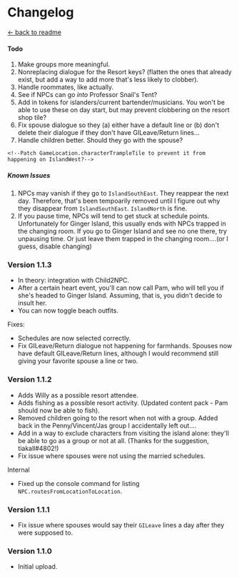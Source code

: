 ﻿Changelog
===================

[← back to readme](../../README.md)

#### Todo

1. Make groups more meaningful.
2. Nonreplacing dialogue for the Resort keys? (flatten the ones that already exist, but add a way to add more that's less likely to clobber).
3. Handle roommates, like actually.
4. See if NPCs can go *into* Professor Snail's Tent?
5. Add in tokens for islanders/current bartender/musicians. You won't be able to use these on day start, but may prevent clobbering on the resort shop tile? <!-- does this matter when 1.6 will fix the issue for good?-->
6. Fix spouse dialogue so they (a) either have a default line or (b) don't delete their dialogue if they don't have GILeave/Return lines...<!--Maybe...record whether or not the spouse was talked to on Ginger Island?-->
7. Handle children better. Should they go with the spouse?
<!-- Move this mod's scheduler earlier so I can add in CP tokens. (so OnDayStarted or before?). Sadly, this is not feasible because CustomNPCExclusions expects the island schedules to be generated *after* CP is done updating tokens, and I would need to move it *before*. Would be a compat nightmare. see: https://github.com/Esca-MMC/CustomNPCExclusions/blob/master/CustomNPCExclusions/HarmonyPatch_IslandVisit.cs -->
<!-- Finish the locations console command: https://docs.microsoft.com/en-us/windows/console/console-virtual-terminal-sequences to add bold -->
<!-- Write a function to get the villager's schedule for today, that takes into account that if a location replacement is needed, the villager's daySchedule.Value will be X_Replacement -->
<!-- More schedule debugging tools: get arbitrary schedule from X day? -->
<!-- Telephone: Lock behind a 10 heart event or something.-->
<!-- Figure out why Emily dances *in* the changing room? -->
<!-- IslandNorth and AntiSocial lines for George/Evelyn/Willy-->
<!-- Get spouses into Island Farmhouse -->
    <!--Patch GameLocation.characterTrampleTile to prevent it from happening on IslandWest?-->
<!-- Get Willy to change in his bedroom? -->
<!-- Make sure the GI schedule keys are right.... -->

##### Known Issues

1. NPCs may vanish if they go to `IslandSouthEast`. They reappear the next day. Therefore, that's been tempoarily removed until I figure out why they disappear from `IslandSouthEast`. `IslandNorth` is fine.
2. If you pause time, NPCs will tend to get stuck at schedule points. Unfortunately for Ginger Island, this usually ends with NPCs trapped in the changing room. If you go to Ginger Island and see no one there, try unpausing time. Or just leave them trapped in the changing room....(or I guess, disable changing)

### Version 1.1.3
 
* In theory: integration with Child2NPC.
* After a certain heart event, you'll can now call Pam, who will tell you if she's headed to Ginger Island. Assuming, that is, you didn't decide to insult her.
* You can now toggle beach outfits.

Fixes:
* Schedules are now selected correctly.
* Fix GILeave/Return dialogue not happening for farmhands. Spouses now have default GILeave/Return lines, although I would recommend still giving your favorite spouse a line or two.

### Version 1.1.2

* Adds Willy as a possible resort attendee.
* Adds fishing as a possible resort activity. (Updated content pack - Pam should now be able to fish).
* Removed children going to the resort when not with a group. Added back in the Penny/Vincent/Jas group I accidentally left out....
* Add in a way to exclude characters from visiting the island alone: they'll be able to go as a group or not at all. (Thanks for the suggestion, tiakall#4802!)
* Fix issue where spouses were not using the married schedules.

Internal
* Fixed up the console command for listing `NPC.routesFromLocationToLocation`.

### Version 1.1.1

* Fix issue where spouses would say their `GILeave` lines a day after they were supposed to.

### Version 1.1.0

* Initial upload.